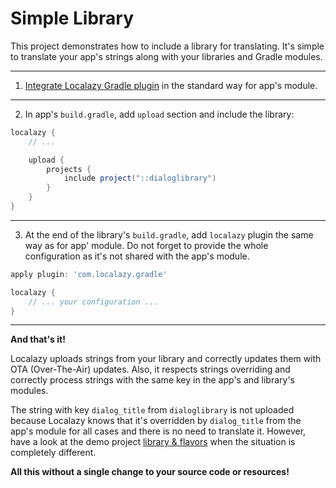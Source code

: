 # Simple Library

This project demonstrates how to include a library for translating. It's simple to translate your app's strings along with your libraries and Gradle
modules. 

---

1. [Integrate Localazy Gradle plugin](https://localazy.com/docs/android/localazy-gradle-plugin#quick-start) in the standard way for app's module.  

---

2. In app's `build.gradle`, add `upload` section and include the library:

```groovy
localazy {
    // ...

    upload {
        projects {
            include project("::dialoglibrary")
        }
    }
}
``` 

---

3. At the end of the library's `build.gradle`, add `localazy` plugin the same way as for app' module. Do not forget to provide the whole configuration as it's not shared with the app's module. 

```groovy
apply plugin: 'com.localazy.gradle'

localazy {
    // ... your configuration ...
}
```

---

**And that's it!**  

Localazy uploads strings from your library and correctly updates them with OTA (Over-The-Air) updates. Also, it respects strings overriding and correctly process strings with the same key in the app's and library's modules. 

The string with key `dialog_title` from `dialoglibrary` is not uploaded because Localazy knows that it's overridden by `dialog_title` from the app's module for all cases and there is no need to translate it. However, have a look at the demo project [library & flavors](https://github.com/localazy/android-demos/tree/master/library-and-flavors) when the situation is completely different.

**All this without a single change to your source code or resources!**
     
